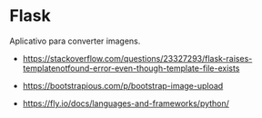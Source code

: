 # Flask

Aplicativo para converter imagens.

- https://stackoverflow.com/questions/23327293/flask-raises-templatenotfound-error-even-though-template-file-exists
- https://bootstrapious.com/p/bootstrap-image-upload

- https://fly.io/docs/languages-and-frameworks/python/

